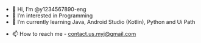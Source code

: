 - 👋 Hi, I’m @y1234567890-eng
- 👀 I’m interested in Programming
- 🌱 I’m currently learning Java, Android Studio (Kotlin), Python and Ui Path
<!-- - 💞️ I’m looking to collaborate on - -->
- 📫 How to reach me - contact.us.myj@gmail.com

<!---
y1234567890-eng/y1234567890-eng is a ✨ special ✨ repository because its `README.md` (this file) appears on your GitHub profile.
You can click the Preview link to take a look at your changes.
--->
